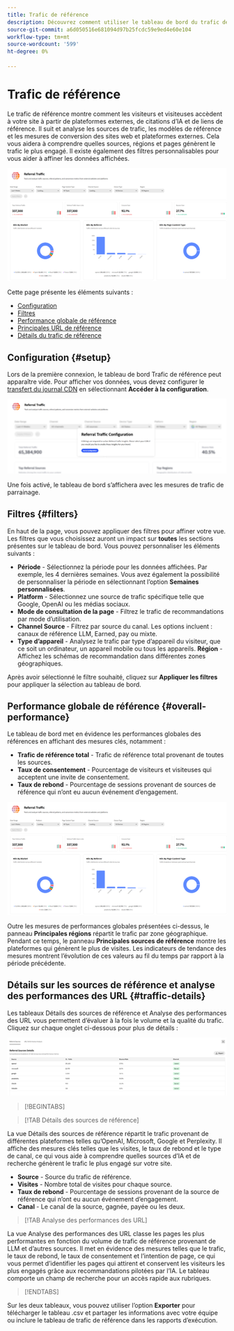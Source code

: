 ```yaml
---
title: Trafic de référence
description: Découvrez comment utiliser le tableau de bord du trafic de référence pour voir comment les visiteurs accèdent à votre site à partir de plateformes externes, de citations d’IA et de liens de référence.
source-git-commit: a6d050516e681094d97b25fcdc59e9ed4e60e104
workflow-type: tm+mt
source-wordcount: '599'
ht-degree: 0%

---
```



# Trafic de référence

Le trafic de référence montre comment les visiteurs et visiteuses accèdent à votre site à partir de plateformes externes, de citations d’IA et de liens de référence. Il suit et analyse les sources de trafic, les modèles de référence et les mesures de conversion des sites web et plateformes externes. Cela vous aidera à comprendre quelles sources, régions et pages génèrent le trafic le plus engagé. <!--Data is sourced from the CDN logs, a privacy-preserving source that does not capture personal user data.--> Il existe également des filtres personnalisables pour vous aider à affiner les données affichées.

![Page de référence](/help/dashboards/assets/referral-traffic.png)

Cette page présente les éléments suivants :

* [Configuration](#setup)
* [Filtres](#filters)
* [Performance globale de référence](#overall-performance)
* [Principales URL de référence](#top-referrals)
* [Détails du trafic de référence](#traffic-details)

## Configuration {#setup}

Lors de la première connexion, le tableau de bord Trafic de référence peut apparaître vide. Pour afficher vos données, vous devez configurer le [transfert du journal CDN](/help/dashboards/customer-configuration.md#cdn-configuration) en sélectionnant **Accéder à la configuration**.

![Configuration du parrainage](/help/dashboards/assets/referral-setup1.png)

<!--- 1. Select your Source (either CDN logs or AEM Operational Telemetry).
2. Enter a primary contact email.
3. Click **Request activation** to enable data ingestion. Hiding this until confirmation from PM-->

Une fois activé, le tableau de bord s’affichera avec les mesures de trafic de parrainage.

## Filtres {#filters}

En haut de la page, vous pouvez appliquer des filtres pour affiner votre vue. Les filtres que vous choisissez auront un impact sur **toutes** les sections présentes sur le tableau de bord. Vous pouvez personnaliser les éléments suivants :

* **Période** - Sélectionnez la période pour les données affichées. Par exemple, les 4 dernières semaines. Vous avez également la possibilité de personnaliser la période en sélectionnant l’option **Semaines personnalisées**.
* **Platform** - Sélectionnez une source de trafic spécifique telle que Google, OpenAI ou les médias sociaux.
* **Mode de consultation de la page** - Filtrez le trafic de recommandations par mode d’utilisation.
* **Channel Source** - Filtrez par source du canal. Les options incluent : canaux de référence LLM, Earned, pay ou mixte.
* **Type d’appareil** - Analysez le trafic par type d’appareil du visiteur, que ce soit un ordinateur, un appareil mobile ou tous les appareils.
  **Région** - Affichez les schémas de recommandation dans différentes zones géographiques.

Après avoir sélectionné le filtre souhaité, cliquez sur **Appliquer les filtres** pour appliquer la sélection au tableau de bord.

## Performance globale de référence {#overall-performance}

Le tableau de bord met en évidence les performances globales des références en affichant des mesures clés, notamment :

* **Trafic de référence total** - Trafic de référence total provenant de toutes les sources.
* **Taux de consentement** - Pourcentage de visiteurs et visiteuses qui acceptent une invite de consentement.
* **Taux de rebond** - Pourcentage de sessions provenant de sources de référence qui n’ont eu aucun événement d’engagement.

![Page de référence](/help/dashboards/assets/referral-traffic.png)

Outre les mesures de performances globales présentées ci-dessus, le panneau **Principales régions** répartit le trafic par zone géographique. Pendant ce temps, le panneau **Principales sources de référence** montre les plateformes qui génèrent le plus de visites. Les indicateurs de tendance des mesures montrent l’évolution de ces valeurs au fil du temps par rapport à la période précédente.

<!--## Top Referral URLs {#top-referrals}

The Top Referral URLs list surfaces your site’s most visited pages from referrals.

![Top Referral URLs](/help/dashboards/assets/top-url.png)-->

## Détails sur les sources de référence et analyse des performances des URL {#traffic-details}

Les tableaux Détails des sources de référence et Analyse des performances des URL vous permettent d’évaluer à la fois le volume et la qualité du trafic. Cliquez sur chaque onglet ci-dessous pour plus de détails :

![Détails du trafic de référence](/help/dashboards/assets/traffic-details.png)

>[!BEGINTABS]

>[!TAB Détails des sources de référence]

La vue Détails des sources de référence répartit le trafic provenant de différentes plateformes telles qu’OpenAI, Microsoft, Google et Perplexity. Il affiche des mesures clés telles que les visites, le taux de rebond et le type de canal, ce qui vous aide à comprendre quelles sources d’IA et de recherche génèrent le trafic le plus engagé sur votre site.

* **Source** - Source du trafic de référence.
* **Visites** - Nombre total de visites pour chaque source.
* **Taux de rebond** - Pourcentage de sessions provenant de la source de référence qui n’ont eu aucun événement d’engagement.
* **Canal** - Le canal de la source, gagnée, payée ou les deux.

>[!TAB Analyse des performances des URL]

La vue Analyse des performances des URL classe les pages les plus performantes en fonction du volume de trafic de référence provenant de LLM et d’autres sources. Il met en évidence des mesures telles que le trafic, le taux de rebond, le taux de consentement et l’intention de page, ce qui vous permet d’identifier les pages qui attirent et conservent les visiteurs les plus engagés grâce aux recommandations pilotées par l’IA. Le tableau comporte un champ de recherche pour un accès rapide aux rubriques.

>[!ENDTABS]

Sur les deux tableaux, vous pouvez utiliser l’option **Exporter** pour télécharger le tableau .csv et partager les informations avec votre équipe ou inclure le tableau de trafic de référence dans les rapports d’exécution.
